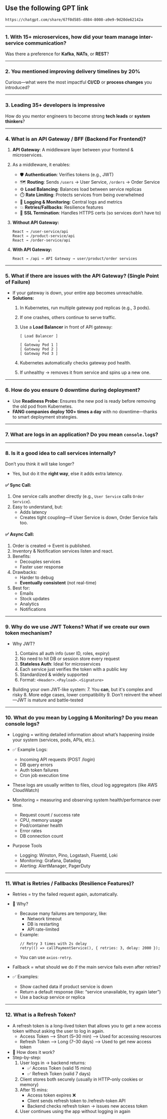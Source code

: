 
## Use the following GPT link

```
https://chatgpt.com/share/67f0d585-d884-8008-a9e9-9d20de62142a
```

---

### 1. With 15+ microservices, how did your team manage inter-service communication?
Was there a preference for **Kafka**, **NATs**, or **REST**?

---

### 2. You mentioned improving delivery timelines by 20%
Curious—what were the most impactful **CI/CD** or **process changes** you introduced?

---

### 3. Leading 35+ developers is impressive
How do you mentor engineers to become strong **tech leads** or **system thinkers**?

---

### 4. What is an API Gateway / BFF (Backend For Frontend)?

1. **API Gateway**: A middleware layer between your frontend & microservices.

2. As a middleware, it enables:
    - 🛡️ **Authentication**: Verifies tokens (e.g., JWT)
    - 🗺️ **Routing**: Sends `/users` → User Service, `/orders` → Order Service
    - ⚙️ **Load Balancing**: Balances load between service replicas
    - ⏱️ **Rate Limiting**: Protects services from being overwhelmed
    - 📜 **Logging & Monitoring**: Central logs and metrics
    - 💥 **Retries/Fallbacks**: Resilience features
    - 🔐 **SSL Termination**: Handles HTTPS certs (so services don’t have to)

3. **Without API Gateway:**
    ```
    React → /user-service/api
    React → /product-service/api
    React → /order-service/api
    ```

4. **With API Gateway:**
    ```
    React → /api → API Gateway → user/product/order services
    ```

---

### 5. What if there are issues with the API Gateway? (Single Point of Failure)

- If your gateway is down, your entire app becomes unreachable.
- **Solutions:**
    1. In Kubernetes, run multiple gateway pod replicas (e.g., 3 pods).
    2. If one crashes, others continue to serve traffic.
    3. Use a **Load Balancer** in front of API gateway:

        ```
        [ Load Balancer ]
                ↓
        [ Gateway Pod 1 ]
        [ Gateway Pod 2 ]
        [ Gateway Pod 3 ]
        ```

    4. Kubernetes automatically checks gateway pod health.
    5. If unhealthy → removes it from service and spins up a new one.

---

### 6. How do you ensure 0 downtime during deployment?

- Use **Readiness Probe**: Ensures the new pod is ready before removing the old pod from Kubernetes.
- **FANG companies deploy 100+ times a day** with no downtime—thanks to smart deployment strategies.

---

### 7. What are logs in an application? Do you mean `console.log`s?

---

### 8. Is it a good idea to call services internally?
Don’t you think it will take longer?

- Yes, but do it the **right way**, else it adds extra latency.

#### ✅ Sync Call:
1. One service calls another directly (e.g., `User Service` calls `Order Service`).
2. Easy to understand, but:
    - Adds latency
    - Creates tight coupling—if User Service is down, Order Service fails too.

#### ✅ Async Call:
1. Order is created → Event is published.
2. Inventory & Notification services listen and react.
3. Benefits:
    - Decouples services
    - Faster user response
4. Drawbacks:
    - Harder to debug
    - **Eventually consistent** (not real-time)
5. Best for:
    - Emails
    - Stock updates
    - Analytics
    - Notifications

---

### 9. Why do we use JWT Tokens? What if we create our own token mechanism?

- Why JWT?
    1. Contains all auth info (user ID, roles, expiry)
    2. No need to hit DB or session store every request
    3. **Stateless Auth**: Ideal for microservices
    4. Each service just verifies the token with a public key
    5. Standardized & widely supported
    6. Format: `<Header>.<Payload>.<Signature>`

- Building your own JWT-like system:
    7. You **can**, but it's complex and risky
    8. More edge cases, lower compatibility
    9. Don’t reinvent the wheel—JWT is mature and battle-tested

---

### 10. What do you mean by Logging & Monitoring? Do you mean console logs?

- Logging = writing detailed information about what’s happening inside your system (services, pods, APIs, etc.).
- ✅ Example Logs:
    - Incoming API requests (POST /login)
    - DB query errors
    - Auth token failures
    - Cron job execution time

- These logs are usually written to files, cloud log aggregators (like AWS CloudWatch)
- Monitoring = measuring and observing system health/performance over time.
    - Request count / success rate
    - CPU, memory usage
    - Pod/container health
    - Error rates
    - DB connection count

- Purpose	Tools
    - Logging: Winston, Pino, Logstash, Fluentd, Loki
    - Monitoring: Grafana, Datadog
    - Alerting: AlertManager, PagerDuty
---

### 11. What is Retries / Fallbacks (Resilience Features)?

- Retries = try the failed request again, automatically.
- 🤔 Why?
    - Because many failures are temporary, like:
        - Network timeout
        - DB is restarting
        - API rate-limited
    - Example:
        ```
        // Retry 3 times with 2s delay
        retry(() => callPaymentService(), { retries: 3, delay: 2000 });
        ```
    - You can use `axios-retry`.
 
- Fallback = what should we do if the main service fails even after retries?
- ✅ Examples:
    - Show cached data if product service is down
    - Return a default response (like: “service unavailable, try again later”)
    - Use a backup service or replica

---

### 12. What is a Refresh Token?

- A refresh token is a long-lived token that allows you to get a new access token without asking the user to log in again.
    - Access Token --> Short (5–30 min) --> Used for accessing resources
    - Refresh Token --> Long (7–30 days) --> Used to get new access token
- 🔁 How does it work?
- Step-by-step:
    1. User logs in → backend returns:
        - ✅ Access Token (valid 15 mins)
        - ✅ Refresh Token (valid 7 days)
    2. Client stores both securely (usually in HTTP-only cookies or memory)
    3. After 15 mins:
        - Access token expires ❌
        - Client sends refresh token to /refresh-token API
        - Backend checks refresh token → issues new access token
    4. User continues using the app without logging in again

```
